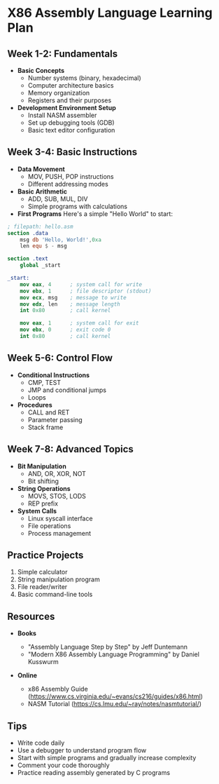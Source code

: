 # X86 Assembly Language Learning Plan

## Week 1-2: Fundamentals
- **Basic Concepts**
  - Number systems (binary, hexadecimal)
  - Computer architecture basics
  - Memory organization
  - Registers and their purposes
- **Development Environment Setup**
  - Install NASM assembler
  - Set up debugging tools (GDB)
  - Basic text editor configuration

## Week 3-4: Basic Instructions
- **Data Movement**
  - MOV, PUSH, POP instructions
  - Different addressing modes
- **Basic Arithmetic**
  - ADD, SUB, MUL, DIV
  - Simple programs with calculations
- **First Programs**
Here's a simple "Hello World" to start:

````nasm
; filepath: hello.asm
section .data
    msg db 'Hello, World!',0xa
    len equ $ - msg

section .text
    global _start

_start:
    mov eax, 4      ; system call for write
    mov ebx, 1      ; file descriptor (stdout)
    mov ecx, msg    ; message to write
    mov edx, len    ; message length
    int 0x80        ; call kernel

    mov eax, 1      ; system call for exit
    mov ebx, 0      ; exit code 0
    int 0x80        ; call kernel
````

## Week 5-6: Control Flow
- **Conditional Instructions**
  - CMP, TEST
  - JMP and conditional jumps
  - Loops
- **Procedures**
  - CALL and RET
  - Parameter passing
  - Stack frame

## Week 7-8: Advanced Topics
- **Bit Manipulation**
  - AND, OR, XOR, NOT
  - Bit shifting
- **String Operations**
  - MOVS, STOS, LODS
  - REP prefix
- **System Calls**
  - Linux syscall interface
  - File operations
  - Process management

## Practice Projects
1. Simple calculator
2. String manipulation program
3. File reader/writer
4. Basic command-line tools

## Resources
- **Books**
  - "Assembly Language Step by Step" by Jeff Duntemann
  - "Modern X86 Assembly Language Programming" by Daniel Kusswurm

- **Online**
  - x86 Assembly Guide (https://www.cs.virginia.edu/~evans/cs216/guides/x86.html)
  - NASM Tutorial (https://cs.lmu.edu/~ray/notes/nasmtutorial/)

## Tips
- Write code daily
- Use a debugger to understand program flow
- Start with simple programs and gradually increase complexity
- Comment your code thoroughly
- Practice reading assembly generated by C programs

